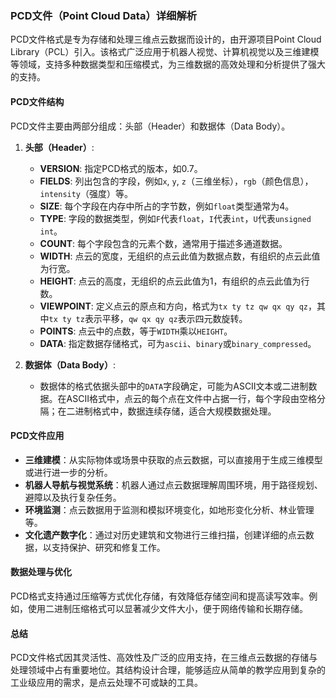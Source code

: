 ### PCD文件（Point Cloud Data）详细解析

PCD文件格式是专为存储和处理三维点云数据而设计的，由开源项目Point Cloud Library（PCL）引入。该格式广泛应用于机器人视觉、计算机视觉以及三维建模等领域，支持多种数据类型和压缩模式，为三维数据的高效处理和分析提供了强大的支持。

#### **PCD文件结构**

PCD文件主要由两部分组成：头部（Header）和数据体（Data Body）。

1. **头部（Header）**:
   - **VERSION**: 指定PCD格式的版本，如0.7。
   - **FIELDS**: 列出包含的字段，例如`x`, `y`, `z`（三维坐标），`rgb`（颜色信息），`intensity`（强度）等。
   - **SIZE**: 每个字段在内存中所占的字节数，例如`float`类型通常为4。
   - **TYPE**: 字段的数据类型，例如`F`代表`float`，`I`代表`int`，`U`代表`unsigned int`。
   - **COUNT**: 每个字段包含的元素个数，通常用于描述多通道数据。
   - **WIDTH**: 点云的宽度，无组织的点云此值为数据点数，有组织的点云此值为行宽。
   - **HEIGHT**: 点云的高度，无组织的点云此值为1，有组织的点云此值为行数。
   - **VIEWPOINT**: 定义点云的原点和方向，格式为`tx ty tz qw qx qy qz`，其中`tx ty tz`表示平移，`qw qx qy qz`表示四元数旋转。
   - **POINTS**: 点云中的点数，等于`WIDTH`乘以`HEIGHT`。
   - **DATA**: 指定数据存储格式，可为`ascii`、`binary`或`binary_compressed`。

2. **数据体（Data Body）**:
   - 数据体的格式依据头部中的`DATA`字段确定，可能为ASCII文本或二进制数据。在ASCII格式中，点云的每个点在文件中占据一行，每个字段由空格分隔；在二进制格式中，数据连续存储，适合大规模数据处理。

#### **PCD文件应用**

- **三维建模**：从实际物体或场景中获取的点云数据，可以直接用于生成三维模型或进行进一步的分析。
- **机器人导航与视觉系统**：机器人通过点云数据理解周围环境，用于路径规划、避障以及执行复杂任务。
- **环境监测**：点云数据用于监测和模拟环境变化，如地形变化分析、林业管理等。
- **文化遗产数字化**：通过对历史建筑和文物进行三维扫描，创建详细的点云数据，以支持保护、研究和修复工作。

#### **数据处理与优化**

PCD格式支持通过压缩等方式优化存储，有效降低存储空间和提高读写效率。例如，使用二进制压缩格式可以显著减少文件大小，便于网络传输和长期存储。

#### **总结**

PCD文件格式因其灵活性、高效性及广泛的应用支持，在三维点云数据的存储与处理领域中占有重要地位。其结构设计合理，能够适应从简单的教学应用到复杂的工业级应用的需求，是点云处理不可或缺的工具。